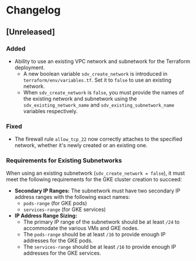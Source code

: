 # Changelog

## [Unreleased]

### Added

- Ability to use an existing VPC network and subnetwork for the Terraform deployment.
  - A new boolean variable `sdv_create_network` is introduced in `terraform/env/variables.tf`. Set it to `false` to use an existing network.
  - When `sdv_create_network` is `false`, you must provide the names of the existing network and subnetwork using the `sdv_existing_network_name` and `sdv_existing_subnetwork_name` variables respectively.

### Fixed

- The firewall rule `allow_tcp_22` now correctly attaches to the specified network, whether it's newly created or an existing one.

### Requirements for Existing Subnetworks

When using an existing subnetwork (`sdv_create_network = false`), it must meet the following requirements for the GKE cluster creation to succeed:

- **Secondary IP Ranges:** The subnetwork must have two secondary IP address ranges with the following exact names:
  - `pods-range` (for GKE pods)
  - `services-range` (for GKE services)
- **IP Address Range Sizing:**
  - The primary IP range of the subnetwork should be at least `/24` to accommodate the various VMs and GKE nodes.
  - The `pods-range` should be at least `/16` to provide enough IP addresses for the GKE pods.
  - The `services-range` should be at least `/16` to provide enough IP addresses for the GKE services.
